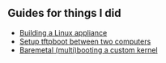 ## Guides for things I did

- [Building a Linux appliance](https://handong32.github.io/guides/linux_appliance)
- [Setup tftpboot between two computers](https://handong32.github.io/guides/tftpboot)
- [Baremetal (multi)booting a custom kernel]()

```

```

